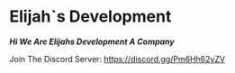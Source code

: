# Elijah`s Development #

***Hi We Are Elijahs Development A Company***

Join The Discord Server: https://discord.gg/Pm6Hh62yZV
